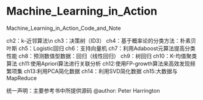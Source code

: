 # Machine_Learning_in_Action
Machine_Learning_in_Action_Code_and_Note

ch2：k-近邻算法\n
ch3：决策树（ID3）
ch4：基于概率论的分类方法：朴素贝叶斯
ch5：Logistic回归
ch6：支持向量机
ch7：利用Adaboost元算法提高分类性能
ch8：预测数值型数据：回归（线性回归）
ch9：树回归
ch10：K-均值聚类算法
ch11:使用Apriori算法进行关联分析
ch12:使用FP-growth算法来高效发现频繁项集
ch13:利用PCA简化数据
ch14：利用SVD简化数据
ch15:大数据与MapReduce 


统一声明：主要参考书中所提供源码 @author: Peter Harrington
